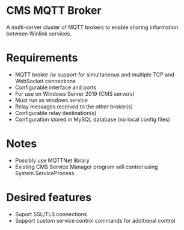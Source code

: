 # CMS MQTT Broker

A multi-server cluster of MQTT brokers to enable sharing information between Winlink services.  

# Requirements
* MQTT broker /w support for simultaneous and multiple TCP and WebSocket connections
* Configurable interface and ports
* For use on Windows Server 2019 (CMS servers)
* Must run as windows service
* Relay messages received to the other broker(s)
* Configurable relay destination(s)
* Configuration stored in MySQL database (no local config files)

# Notes
* Possibly use MQTTNet library
* Existing CMS Service Manager program will control using System.ServiceProcess 

# Desired features
* Suport SSL/TLS connections 
* Support custom service control commands for additional control 






